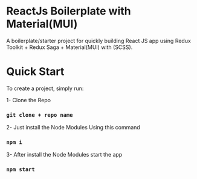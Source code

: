 # ReactJs Boilerplate with Material(MUI)

A boilerplate/starter project for quickly building React JS app using Redux Toolkit + Redux Saga + Material(MUI) with (SCSS).

# Quick Start

To create a project, simply run:

1- Clone the Repo
### `git clone + repo name`
  
2- Just install the Node Modules Using this command 

### `npm i`

3- After install the Node Modules start the app

### `npm start`



